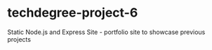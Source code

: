 # techdegree-project-6
Static Node.js and Express Site - portfolio site to showcase previous projects
